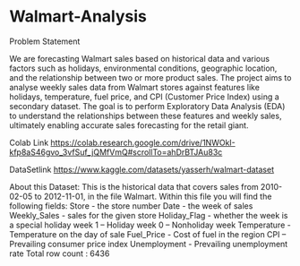 # Walmart-Analysis

Problem Statement

We are forecasting Walmart sales based on historical data and various factors such as holidays, environmental conditions, geographic location, and the relationship between two or more product sales. The project aims to analyse weekly sales data from Walmart stores against features like holidays, temperature, fuel price, and CPI (Customer Price Index) using a secondary dataset. The goal is to perform Exploratory Data Analysis (EDA) to understand the relationships between these features and weekly sales, ultimately enabling accurate sales forecasting for the retail giant.

Colab Link 
https://colab.research.google.com/drive/1NWOkI-kfp8aS46gvo_3vfSuf_jQMfVmQ#scrollTo=ahDrBTJAu83c

DataSetlink 
https://www.kaggle.com/datasets/yasserh/walmart-dataset

About this Dataset:
This is the historical data that covers sales from 2010-02-05 to 2012-11-01, in the file Walmart. Within this file you will find the following fields:
Store - the store number
Date - the week of sales
Weekly_Sales - sales for the given store
Holiday_Flag - whether the week is a special holiday week 1 – Holiday week 0 – Nonholiday week
Temperature - Temperature on the day of sale
Fuel_Price - Cost of fuel in the region
CPI – Prevailing consumer price index
Unemployment - Prevailing unemployment rate
Total row count : 6436
